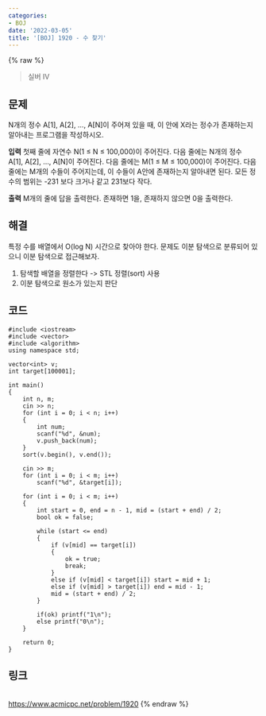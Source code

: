 ```yaml
---
categories:
- BOJ
date: '2022-03-05'
title: '[BOJ] 1920 - 수 찾기'
---
```


{% raw %}
>실버 IV

## 문제
N개의 정수 A[1], A[2], …, A[N]이 주어져 있을 때, 이 안에 X라는 정수가 존재하는지 알아내는 프로그램을 작성하시오.

**입력**
첫째 줄에 자연수 N(1 ≤ N ≤ 100,000)이 주어진다. 다음 줄에는 N개의 정수 A[1], A[2], …, A[N]이 주어진다. 다음 줄에는 M(1 ≤ M ≤ 100,000)이 주어진다. 다음 줄에는 M개의 수들이 주어지는데, 이 수들이 A안에 존재하는지 알아내면 된다. 모든 정수의 범위는 -231  보다 크거나 같고 231보다 작다.

**출력**
M개의 줄에 답을 출력한다. 존재하면 1을, 존재하지 않으면 0을 출력한다.

##  해결
특정 수를 배열에서 O(log N) 시간으로 찾아야 한다. 문제도 이분 탐색으로 분류되어 있으니 이분 탐색으로 접근해보자.

1. 탐색할 배열을 정렬한다 -> STL 정렬(sort) 사용
2. 이분 탐색으로 원소가 있는지 판단

## 코드
```
#include <iostream>
#include <vector>
#include <algorithm>
using namespace std;

vector<int> v;
int target[100001];

int main()
{
	int n, m;
	cin >> n;
	for (int i = 0; i < n; i++)
	{
		int num;
		scanf("%d", &num);
		v.push_back(num);
	}
	sort(v.begin(), v.end());
		
	cin >> m;
	for (int i = 0; i < m; i++)
		scanf("%d", &target[i]);

	for (int i = 0; i < m; i++)
	{
		int start = 0, end = n - 1, mid = (start + end) / 2;
		bool ok = false;

		while (start <= end)
		{
			if (v[mid] == target[i])
			{
				ok = true;
				break;
			}
			else if (v[mid] < target[i]) start = mid + 1;
			else if (v[mid] > target[i]) end = mid - 1;
			mid = (start + end) / 2;
		}

		if(ok) printf("1\n");
		else printf("0\n");
	}

	return 0;
}
```

## 링크
<br>https://www.acmicpc.net/problem/1920
{% endraw %}